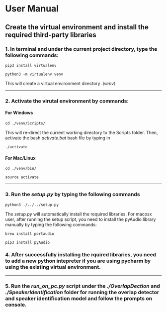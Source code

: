 # User Manual

## Create the virtual environment and install the required third-party libraries

### 1. In terminal and under the current project directory, type the following commands:

```
pip3 install virtualenv
```
```
python3 -m virtualenv venv
```

This will create a virtual environment directory *.\venv\\*

----

### 2. Activate the virutal environment by commands:

#### For Windows
```
cd ./venv/Scripts/
```
This will re-direct the current working directory to the Scripts folder. Then, activate the bash *activate.bat* bash file by typing in
```
./activate
```

#### For Mac/Linux
```
cd ./venv/bin/
```

```
source activate
```

---


### 3. Run the *setup.py* by typing the following commands
```
python3 ./../../setup.py
```

The *setup.py* will automatically install the required libraries. For macosx user, after running the setup script, you need to install the pyAudio library manually by typing the following commands:

```
brew install portaudio
```

```
pip3 install pyAudio
```

### 4. After successfully installing the rquired libraries, you need to add a new python intepreter if you are using pycharm by using the existing virtual environment. 
---
### 5. Run the *run_on_pc.py* script under the *./OverlapDection* and *./SpeakerIdentification* folder for running the overlap detector and speaker identification model and follow the prompts on console.


